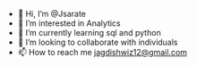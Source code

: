 - 👋 Hi, I’m @Jsarate
- 👀 I’m interested in Analytics
- 🌱 I’m currently learning sql and python 
- 💞️ I’m looking to collaborate with individuals 
- 📫 How to reach me jagdishwiz12@gmail.com

<!---
Jsarate/Jsarate is a ✨ special ✨ repository because its `README.md` (this file) appears on your GitHub profile.
You can click the Preview link to take a look at your changes.
--->
